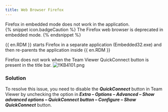```yaml
---
title: Web Browser Firefox
---
```

Firefox in embedded mode does not work in the application.  
{% snippet icon.badgeCaution %}
The Firefox web browser is deprecated in embedded mode.
{% endsnippet %}  

{{ en.RDM }} starts Firefox in a separate application (Embedded32.exe) and then re-parents the application inside {{ en.RDM }}  

Firefox does not work when the Team Viewer QuickConnect button is present in the title bar.
![!!KB4101.png](https://webdevolutions.azureedge.net/docs/en/kb/KB4101.png)

### Solution
To resolve this issue, you need to disable the ***QuickConnect*** button in Team Viewer by unchecking the option in ***Extra – Options – Advanced – Show advanced options – QuickConnect button – Configure – Show QuickConnect*** button.
